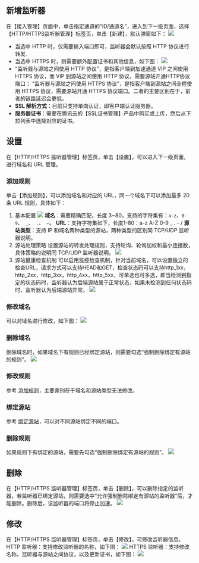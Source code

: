 ## 新增监听器
在【接入管理】页面中，单击指定通道的“ID/通道名”，进入到下一级页面，选择【HTTP/HTTPS监听器管理】标签页，单击【新建】，默认弹窗如下：
![](https://main.qcloudimg.com/raw/5fa855b0b7b713cedab8b9c0af94d7e0.png)
- 当选中 HTTP 时，仅需要输入端口即可，监听器会默认按照 HTTP 协议进行转发.
- 当选中 HTTPS 时，则需要额外配置证书和其他信息，如下图：
![](https://main.qcloudimg.com/raw/93b9c948c09630009c07d394514513ca.png)
- “监听器与源站之间使用 HTTP 协议”，是指客户端到加速通道 VIP 之间使用 HTTPS 协议，而 VIP 到源站之间使用 HTTP 协议，需要源站开通HTTP协议端口； “监听器与源站之间使用 HTTPS 协议”，是指客户端到源站之间全程使用 HTTPS 协议，需要源站开通 HTTPS 协议端口。二者的主要区别在于，前者的链路延迟会更低。
- **SSL 解析方式**：目前只支持单向认证，即客户端认证服务器。
- **服务器证书**：需要在腾讯云的【SSL证书管理】产品中购买或上传，然后从下拉列表中选择对应的证书。

## 设置
在【HTTP/HTTPS 监听器管理】标签页，单击【设置】，可以进入下一级页面，进行域名和 URL 管理。
<span id ="添加规则">
### 添加规则</span>
单击【添加规则】，可以添加域名和对应的 URL，同一个域名下可以添加最多 20 条 URL 规则，具体如下：
1. 基本配置
![](https://main.qcloudimg.com/raw/fcf56bdf702b67b81990cc4dedd89f0d.png)
**域名**：需要精确匹配，长度 3~80，支持的字符集有：`a-z`、`0-9`、` _`、` .`、` –`。
**URL**：支持字符集如下，长度1-80：a-z A-Z 0-9 _ . - /
**源站类型**：支持 IP 和域名两种类型的源站，两种类型的区别同 TCP/UDP 监听器说明。
2. 源站处理策略
设置源站的转发处理规则，支持轮询、轮询加权和最小连接数，具体策略的说明同 TCP/UDP 监听器说明。
![](https://main.qcloudimg.com/raw/bb6f7d4cf05d2fb6e623c5ed28904dbc.png)
3. 源站健康检查机制
可以启用监控检查机制，针对当前域名，可以设置独立的 检查URL，请求方式可以支持HEAD和GET，检查状态码可以支持http_1xx，http_2xx，http_3xx，http_4xx，http_5xx，可单选也可多选，即当检测到指定的状态码时，监听器认为后端源站属于正常状态，如果未检测到任何状态码时，监听器认为后端源站异常。
![](https://main.qcloudimg.com/raw/20d08ec6efd43a94734b6a408afc2d10.png)

### 修改域名
可以对域名进行修改，如下图：
![](https://main.qcloudimg.com/raw/c61efa495d61009bc93ebff1a8891de5.png)

### 删除域名
删除域名时，如果域名下有规则已经绑定源站，则需要勾选“强制删除绑定有源站的规则”。
![](https://main.qcloudimg.com/raw/3a7a088320acb13f1c822b1ec34c9ba1.png)

### 修改规则
参考 [添加规则](#添加规则)，主要差别在于域名和源站类型无法修改。

### 绑定源站
参考 [绑定源站](https://cloud.tencent.com/document/product/608/17849#.E7.AC.AC.E5.9B.9B.E6.AD.A5.EF.BC.9A.E7.BB.91.E5.AE.9A.E6.BA.90.E7.AB.99)，可以对不同源站绑定不同的端口。

### 删除规则
如果规则下有绑定的源站，需要先勾选“强制删除绑定有源站的规则”。
![](https://main.qcloudimg.com/raw/2fd560217ca2f53847033d501eb90e1a.png)

## 删除
在【HTTP/HTTPS 监听器管理】标签页，单击【删除】，可以删除指定的监听器，若监听器已绑定源站，则需要选中“允许强制删除绑定有源站的监听器”后，才能删除。删除后，该监听器的端口将停止加速。
![](https://main.qcloudimg.com/raw/5df2bff2fb4f07ce2631824792429147.png)

## 修改
在【HTTP/HTTPS 监听器管理】标签页，单击【修改】，可修改监听器信息。
HTTP 监听器：支持修改监听器的名称，如下图：
![](https://main.qcloudimg.com/raw/ea25a7af2f78c1581f137752bcd692fd.png)
HTTPS 监听器：支持修改名称，监听器与源站之间协议，以及更新证书，如下图：
![](https://main.qcloudimg.com/raw/ea17d01d9ad0919e344d3e3460f63ee1.png)
